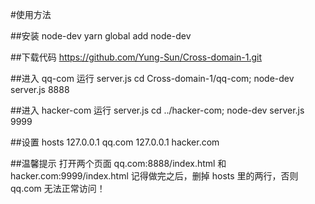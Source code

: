 #使用方法

##安装 node-dev
yarn global add node-dev

##下载代码
https://github.com/Yung-Sun/Cross-domain-1.git

##进入 qq-com 运行 server.js
cd Cross-domain-1/qq-com; node-dev server.js 8888

##进入 hacker-com 运行 server.js
cd ../hacker-com; node-dev server.js 9999

##设置 hosts
 127.0.0.1 qq.com
 127.0.0.1 hacker.com
 
##温馨提示
打开两个页面 qq.com:8888/index.html 和 hacker.com:9999/index.html
记得做完之后，删掉 hosts 里的两行，否则 qq.com 无法正常访问！
